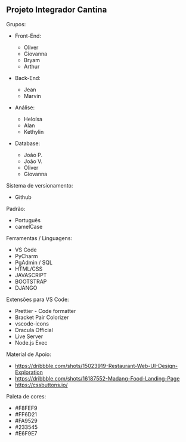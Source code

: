 ## Projeto Integrador Cantina

Grupos:

- Front-End:
    - Oliver
    - Giovanna
    - Bryam
    - Arthur

- Back-End:
    - Jean
    - Marvin

- Análise:
    - Heloísa
    - Alan
    - Kethylin

- Database:
    - João P.
    - João V.
    - Oliver
    - Giovanna

Sistema de versionamento:

- Github

Padrão:

- Português
- camelCase

Ferramentas / Linguagens:

- VS Code
- PyCharm
- PgAdmin / SQL
- HTML/CSS
- JAVASCRIPT
- BOOTSTRAP
- DJANGO

Extensões para VS Code:

- Prettier - Code formatter
- Bracket Pair Colorizer
- vscode-icons
- Dracula Official
- Live Server
- Node.js Exec

Material de Apoio:

- https://dribbble.com/shots/15023919-Restaurant-Web-UI-Design-Exploration
- https://dribbble.com/shots/16187552-Madang-Food-Landing-Page
- https://cssbuttons.io/

Paleta de cores:

- #F8FEF9
- #FF6D21
- #FA9529
- #233545
- #E6F9E7
